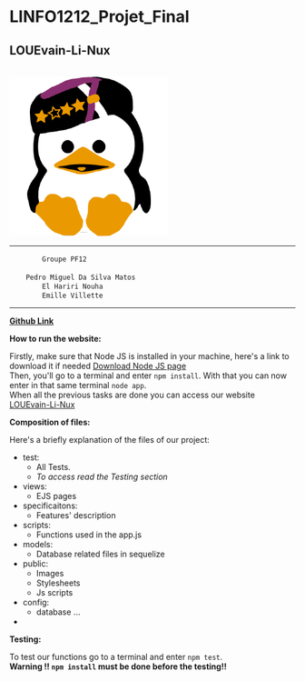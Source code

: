 # LINFO1212_Projet_Final
## LOUEvain-Li-Nux
\
![Louvain-Li-Nux](public/favicon.ico) 

---
            Groupe PF12

        Pedro Miguel Da Silva Matos
            El Hariri Nouha
            Emille Villette
---
**[Github Link](https://github.com/Emilevillette/LINFO1212-2022-12)**

**How to run the website:**

Firstly, make sure that Node JS is installed in your machine, here's a link to download it if needed [Download Node JS page](https://nodejs.org/en/download/) \
Then, you'll go to a terminal and enter `npm install`. With that you can now enter in that same terminal `node app`. \
When all the previous tasks are done you can access our website [LOUEvain-Li-Nux](https://localhost:8080/)

**Composition of files:**

Here's a briefly explanation of the files of our project:
- test: 
  - All Tests. 
  - _To access read the Testing section_
- views: 
  - EJS pages
- specificaitons:
  - Features' description
- scripts: 
  - Functions used in the app.js
- models: 
  - Database related files in sequelize
- public: 
  - Images
  - Stylesheets 
  - Js scripts
- config:
  - database ...
- 

**Testing:**

To test our functions go to a terminal and enter `npm test`. \
**Warning !! `npm install` must be done before the testing!!**